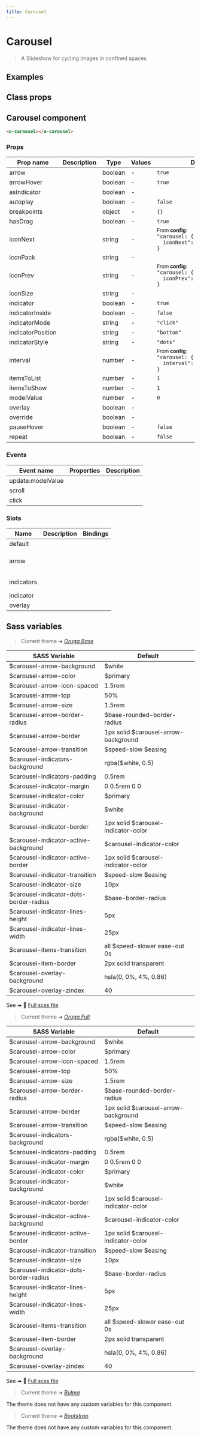 ```yaml
---
title: Carousel
---
```


# Carousel

<div class="vp-doc">

> A Slideshow for cycling images in confined spaces

<Carbon />
</div>

<div class="vp-example">

## Examples

<example-carousel />

</div>
<div class="vp-example">

## Class props

<inspector-carousel-viewer />

</div>

<div class="vp-doc">

## Carousel component

```html
<o-carousel></o-carousel>
```

### Props

| Prop name         | Description | Type    | Values | Default                                                                                                                                                           |
| ----------------- | ----------- | ------- | ------ | ----------------------------------------------------------------------------------------------------------------------------------------------------------------- |
| arrow             |             | boolean | -      | <code style='white-space: nowrap; padding: 0;'>true</code>                                                                                                        |
| arrowHover        |             | boolean | -      | <code style='white-space: nowrap; padding: 0;'>true</code>                                                                                                        |
| asIndicator       |             | boolean | -      | <code style='white-space: nowrap; padding: 0;'></code>                                                                                                            |
| autoplay          |             | boolean | -      | <code style='white-space: nowrap; padding: 0;'>false</code>                                                                                                       |
| breakpoints       |             | object  | -      | <code style='white-space: nowrap; padding: 0;'>{}</code>                                                                                                          |
| hasDrag           |             | boolean | -      | <code style='white-space: nowrap; padding: 0;'>true</code>                                                                                                        |
| iconNext          |             | string  | -      | <div><small>From <b>config</b>:</small></div><code style='white-space: nowrap; padding: 0;'> "carousel: {<br>&nbsp;&nbsp;iconNext": "chevron-right", <br>}</code> |
| iconPack          |             | string  | -      | <code style='white-space: nowrap; padding: 0;'></code>                                                                                                            |
| iconPrev          |             | string  | -      | <div><small>From <b>config</b>:</small></div><code style='white-space: nowrap; padding: 0;'> "carousel: {<br>&nbsp;&nbsp;iconPrev": "chevron-left", <br>}</code>  |
| iconSize          |             | string  | -      | <code style='white-space: nowrap; padding: 0;'></code>                                                                                                            |
| indicator         |             | boolean | -      | <code style='white-space: nowrap; padding: 0;'>true</code>                                                                                                        |
| indicatorInside   |             | boolean | -      | <code style='white-space: nowrap; padding: 0;'>false</code>                                                                                                       |
| indicatorMode     |             | string  | -      | <code style='white-space: nowrap; padding: 0;'>"click"</code>                                                                                                     |
| indicatorPosition |             | string  | -      | <code style='white-space: nowrap; padding: 0;'>"bottom"</code>                                                                                                    |
| indicatorStyle    |             | string  | -      | <code style='white-space: nowrap; padding: 0;'>"dots"</code>                                                                                                      |
| interval          |             | number  | -      | <div><small>From <b>config</b>:</small></div><code style='white-space: nowrap; padding: 0;'> "carousel: {<br>&nbsp;&nbsp;interval": 3500<br>}</code>              |
| itemsToList       |             | number  | -      | <code style='white-space: nowrap; padding: 0;'>1</code>                                                                                                           |
| itemsToShow       |             | number  | -      | <code style='white-space: nowrap; padding: 0;'>1</code>                                                                                                           |
| modelValue        |             | number  | -      | <code style='white-space: nowrap; padding: 0;'>0</code>                                                                                                           |
| overlay           |             | boolean | -      | <code style='white-space: nowrap; padding: 0;'></code>                                                                                                            |
| override          |             | boolean | -      | <code style='white-space: nowrap; padding: 0;'></code>                                                                                                            |
| pauseHover        |             | boolean | -      | <code style='white-space: nowrap; padding: 0;'>false</code>                                                                                                       |
| repeat            |             | boolean | -      | <code style='white-space: nowrap; padding: 0;'>false</code>                                                                                                       |

### Events

| Event name        | Properties | Description |
| ----------------- | ---------- | ----------- |
| update:modelValue |            |
| scroll            |            |
| click             |            |

### Slots

| Name       | Description | Bindings        |
| ---------- | ----------- | --------------- |
| default    |             |                 |
| arrow      |             | <br/><br/><br/> |
| indicators |             | <br/><br/>      |
| indicator  |             |                 |
| overlay    |             |                 |

</div>

<div class="vp-doc">

## Sass variables

<div class="theme-orugabase">

> Current theme ➜ _[Oruga Base](https://github.com/oruga-ui/theme-oruga)_

| SASS Variable                          | Default                              |
| -------------------------------------- | ------------------------------------ |
| $carousel-arrow-background             | $white                               |
| $carousel-arrow-color                  | $primary                             |
| $carousel-arrow-icon-spaced            | 1.5rem                               |
| $carousel-arrow-top                    | 50%                                  |
| $carousel-arrow-size                   | 1.5rem                               |
| $carousel-arrow-border-radius          | $base-rounded-border-radius          |
| $carousel-arrow-border                 | 1px solid $carousel-arrow-background |
| $carousel-arrow-transition             | $speed-slow $easing                  |
| $carousel-indicators-background        | rgba($white, 0.5)                    |
| $carousel-indicators-padding           | 0.5rem                               |
| $carousel-indicator-margin             | 0 0.5rem 0 0                         |
| $carousel-indicator-color              | $primary                             |
| $carousel-indicator-background         | $white                               |
| $carousel-indicator-border             | 1px solid $carousel-indicator-color  |
| $carousel-indicator-active-background  | $carousel-indicator-color            |
| $carousel-indicator-active-border      | 1px solid $carousel-indicator-color  |
| $carousel-indicator-transition         | $speed-slow $easing                  |
| $carousel-indicator-size               | 10px                                 |
| $carousel-indicator-dots-border-radius | $base-border-radius                  |
| $carousel-indicator-lines-height       | 5px                                  |
| $carousel-indicator-lines-width        | 25px                                 |
| $carousel-items-transition             | all $speed-slower ease-out 0s        |
| $carousel-item-border                  | 2px solid transparent                |
| $carousel-overlay-background           | hsla(0, 0%, 4%, 0.86)                |
| $carousel-overlay-zindex               | 40                                   |

See ➜ 📄 [Full scss file](https://github.com/oruga-ui/theme-oruga/tree/main/src/assets/scss/components/_carousel.scss)

</div><div class="theme-orugafull">

> Current theme ➜ _[Oruga Full](https://github.com/oruga-ui/theme-oruga)_

| SASS Variable                          | Default                              |
| -------------------------------------- | ------------------------------------ |
| $carousel-arrow-background             | $white                               |
| $carousel-arrow-color                  | $primary                             |
| $carousel-arrow-icon-spaced            | 1.5rem                               |
| $carousel-arrow-top                    | 50%                                  |
| $carousel-arrow-size                   | 1.5rem                               |
| $carousel-arrow-border-radius          | $base-rounded-border-radius          |
| $carousel-arrow-border                 | 1px solid $carousel-arrow-background |
| $carousel-arrow-transition             | $speed-slow $easing                  |
| $carousel-indicators-background        | rgba($white, 0.5)                    |
| $carousel-indicators-padding           | 0.5rem                               |
| $carousel-indicator-margin             | 0 0.5rem 0 0                         |
| $carousel-indicator-color              | $primary                             |
| $carousel-indicator-background         | $white                               |
| $carousel-indicator-border             | 1px solid $carousel-indicator-color  |
| $carousel-indicator-active-background  | $carousel-indicator-color            |
| $carousel-indicator-active-border      | 1px solid $carousel-indicator-color  |
| $carousel-indicator-transition         | $speed-slow $easing                  |
| $carousel-indicator-size               | 10px                                 |
| $carousel-indicator-dots-border-radius | $base-border-radius                  |
| $carousel-indicator-lines-height       | 5px                                  |
| $carousel-indicator-lines-width        | 25px                                 |
| $carousel-items-transition             | all $speed-slower ease-out 0s        |
| $carousel-item-border                  | 2px solid transparent                |
| $carousel-overlay-background           | hsla(0, 0%, 4%, 0.86)                |
| $carousel-overlay-zindex               | 40                                   |

See ➜ 📄 [Full scss file](https://github.com/oruga-ui/theme-oruga/tree/main/src/assets/scss/components/_carousel.scss)

</div><div class="theme-bulma">

> Current theme ➜ _[Bulma](https://github.com/oruga-ui/theme-bulma)_

<p>The theme does not have any custom variables for this component.</p>
</div><div class="theme-bootstrap">

> Current theme ➜ _[Bootstrap](https://github.com/oruga-ui/theme-bootstrap)_

<p>The theme does not have any custom variables for this component.</p>
</div>

</div>
